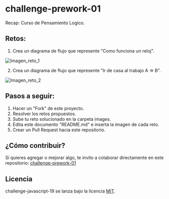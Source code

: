# challenge-prework-01
Recap: Curso de Pensamiento Logico.

## Retos:

1. Crea un diagrama de flujo que represente "Como funciona un reloj".

![Imagen_reto_1](https://raw.githubusercontent.com/brycatch/challenge-prework-01/master/images/01-clock.png)

2. Crea un diagrama de flujo que represente "Ir de casa al trabajo A => B".

![Imagen_reto_2](https://raw.githubusercontent.com/brycatch/challenge-prework-01/master/images/02-work.png)

## Pasos a seguir:

1. Hacer un "Fork" de este proyecto.
2. Resolver los retos propuestos.
3. Sube tu reto solucionado en la carpeta images.
4. Edita este documento "README.md" e inserta la imagen de cada reto.
4. Crear un Pull Request hacia este repositorio.

## ¿Cómo contribuir?

Si quieres agregar o mejorar algo, te invito a colaborar directamente en este repositorio: [challenge-prework-01](https://github.com/platzimaster/challenge-prework-01/)

## Licencia

challenge-javascript-19 se lanza bajo la licencia [MIT](https://opensource.org/licenses/MIT).
